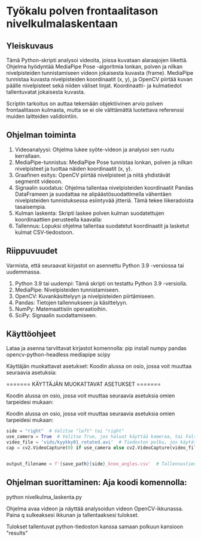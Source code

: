 # Työkalu polven frontaalitason nivelkulmalaskentaan 

## Yleiskuvaus

Tämä Python-skripti analysoi videoita, joissa kuvataan alaraajojen liikettä. Ohjelma hyödyntää MediaPipe Pose -algoritmia lonkan, polven ja nilkan nivelpisteiden tunnistamiseen videon jokaisesta kuvasta (frame). MediaPipe tunnistaa kuvasta nivelpisteiden koordinaatit (x, y), ja OpenCV piirtää kuvan päälle nivelpisteet sekä niiden väliset linjat. Koordinaatti- ja kulmatiedot tallentuvatat jokaisesta kuvasta.

Scriptin tarkoitus on auttaa tekemään objektiivinen arvio polven frontaalitason kulmasta, mutta se ei ole välttämättä luotettava referenssi muiden laitteiden validointiin. 

## Ohjelman toiminta
1. Videoanalyysi: Ohjelma lukee syöte-videon ja analysoi sen ruutu kerrallaan. 
2. MediaPipe-tunnistus: MediaPipe Pose tunnistaa lonkan, polven ja nilkan nivelpisteet ja tuottaa näiden koordinaatit (x, y).
3. Graafinen esitys: OpenCV piirtää nivelpisteet ja niitä yhdistävät segmentit videoon.
4. Signaalin suodatus: Ohjelma tallentaa nivelpisteiden koordinaatit Pandas DataFrameen ja suodattaa ne alipäästösuodattimella vähentäen nivelpisteiden tunnistuksessa esiintyvää jitteriä. Tämä tekee liikeradoista tasaisempia.
5. Kulman laskenta: Skripti laskee polven kulman suodatettujen koordinaattien perusteella kaavalla:
6. Tallennus: Lopuksi ohjelma tallentaa suodatetut koordinaatit ja lasketut kulmat CSV-tiedostoon.

## Riippuvuudet
Varmista, että seuraavat kirjastot on asennettu Python 3.9 -versiossa tai uudemmassa.

1. Python 3.9 tai uudempi: Tämä skripti on testattu Python 3.9 -versiolla.
2. MediaPipe: Nivelpisteiden tunnistamiseen.
3. OpenCV: Kuvankäsittelyyn ja nivelpisteiden piirtämiseen.
4. Pandas: Tietojen tallennukseen ja käsittelyyn.
5. NumPy: Matemaattisiin operaatioihin.
6. SciPy: Signaalin suodattamiseen.

## Käyttöohjeet
Lataa ja asenna tarvittavat kirjastot komennolla:
pip install numpy pandas opencv-python-headless mediapipe scipy

Käyttäjän muokattavat asetukset: Koodin alussa on osio, jossa voit muuttaa seuraavia asetuksia:

======= KÄYTTÄJÄN MUOKATTAVAT ASETUKSET =======

Koodin alussa on osio, jossa voit muuttaa seuraavia asetuksia omien tarpeidesi mukaan:

Koodin alussa on osio, jossa voit muuttaa seuraavia asetuksia omien tarpeidesi mukaan:

```python
side = "right"  # Valitse "left" tai "right"
use_camera = True  # Valitse True, jos haluat käyttää kameraa, tai False, jos käytät tiedostoa
video_file = 'vids/kyykky01_rotated.avi'  # Tiedoston polku, jos käytät videota
cap = cv2.VideoCapture(0) if use_camera else cv2.VideoCapture(video_file)  # VideoCapture valinta


output_filename = f'{save_path}{side}_knee_angles.csv'  # Tallennustiedoston nimi
```

## Ohjelman suorittaminen: Aja koodi komennolla:

python nivelkulma_laskenta.py

Ohjelma avaa videon ja näyttää analysoidun videon OpenCV-ikkunassa. Paina q sulkeaksesi ikkunan ja tallentaaksesi tulokset.

Tulokset tallentuvat python-tiedoston kanssa samaan polkuun kansioon "results"



